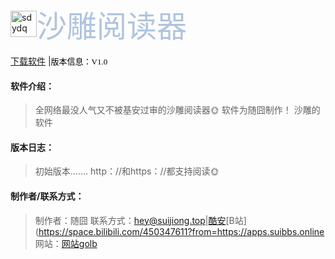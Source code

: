 <META content="随囧,suijiong,Suijiong,bloh,App,app,酷安,基安,垃圾,我,哔哩哔哩,下载,Download,傻B,迷你世界,迷你屎界,垃圾,up,随囧啊,应用下载,Fusion app,FA,Bilibili,bilibili，比例比例,比例,apps.suibbs.online.随囧应用商店,随囧囧囧,store,应用，应用商店" name=keywords>    
<META content="随囧应用商店，随囧的App store" name=description>

        

        

<meta charset="UTF-8">

<meta http-equiv="X-UA-Compatible" content="IE=edge"> 

<meta name="viewport" content="width=device-width, initial-scale=1">

        

<img loading="aaa" src="http://image.coolapk.com/apk_logo/2020/1115/16/icon-279015-o_1en5hv9nh72llepfkr1deb1otj1v-uid-3251470@373x373.png" alt="sdydq" width="42" height="42"><font face="微软雅黑" size="7" color="#B0C4DE">沙雕阅读器</font>

<div class="AppName">

<a href="/apps/1.html">
        
        
<a href="https://golb.suijiong.top/%E6%B2%99%E9%9B%95%E9%98%85%E8%AF%BB%E5%99%A8_1.0.apk">下载软件</a> |<font face="微软雅黑" size="2" color="black">版本信息：V1.0</font>

#### 软件介绍：
 > 全网络最没人气又不被基安过审的沙雕阅读器🌞
 > 软件为随囧制作！
 > 沙雕的软件
#### 版本日志：
 > 初始版本.......
 > http：//和https：//都支持阅读🌞
#### 制作者/联系方式：
> 制作者：随囧
> 联系方式：hey@suijiong.top|[酷安](http://www.coolapk.com/u/3251470)[B站](https://space.bilibili.com/450347611?from=https://apps.suibbs.online
> 网站：[网站](//apps.suibbs.online)[golb](//golb.suijiong.top)
#### 
